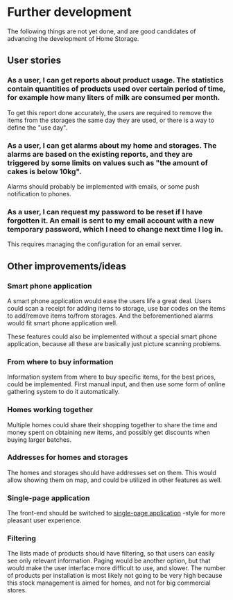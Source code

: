 # Further development

The following things are not yet done, and are good candidates of advancing the development of Home Storage.

## User stories

### As a user, I can get reports about product usage. The statistics contain quantities of products used over certain period of time, for example how many liters of milk are consumed per month.
To get this report done accurately, the users are required to remove the items from the storages the same day they are used, or there is a way to define the "use day".


### As a user, I can get alarms about my home and storages. The alarms are based on the existing reports, and they are triggered by some limits on values such as "the amount of cakes is below 10kg".
Alarms should probably be implemented with emails, or some push notification to phones.

### As a user, I can request my password to be reset if I have forgotten it. An email is sent to my email account with a new temporary password, which I need to change next time I log in.
This requires managing the configuration for an email server.

## Other improvements/ideas

### Smart phone application
A smart phone application would ease the users life a great deal. Users could scan a receipt for adding items to storage, use bar codes on the items to add/remove items to/from storages. And the beforementioned alarms would fit smart phone application well.

These features could also be implemented without a special smart phone application, because all these are basically just picture scanning problems.

### From where to buy information
Information system from where to buy specific items, for the best prices, could be implemented. First manual input, and then use some form of online gathering system to do it automatically.

### Homes working together
Multiple homes could share their shopping together to share the time and money spent on obtaining new items, and possibly get discounts when buying larger batches.

### Addresses for homes and storages
The homes and storages should have addresses set on them. This would allow showing them on map, and could be utilized in other features as well.

### Single-page application
The front-end should be switched to [single-page application](https://en.wikipedia.org/wiki/Single-page_application) -style for more pleasant user experience.

### Filtering
The lists made of products should have filtering, so that users can easily see only relevant information. Paging would be another option, but that would make the user interface more difficult to use, and slower. The number of products per installation is most likely not going to be very high because this stock management is aimed for homes, and not for big commercial stores.
